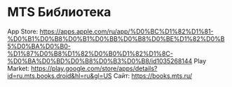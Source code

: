 # MTS Библиотека

App Store: https://apps.apple.com/ru/app/%D0%BC%D1%82%D1%81-%D0%B1%D0%B8%D0%B1%D0%BB%D0%B8%D0%BE%D1%82%D0%B5%D0%BA%D0%B0-%D1%87%D0%B8%D1%82%D0%B0%D1%82%D1%8C-%D0%BA%D0%BD%D0%B8%D0%B3%D0%B8/id1035268144
Play Market: https://play.google.com/store/apps/details?id=ru.mts.books.droid&hl=ru&gl=US
Сайт: https://books.mts.ru/